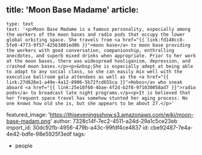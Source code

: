 title: 'Moon Base Madame'
article:
  -
    type: text
    text: '<p>Moon Base Madame is a famous personality, especially among the workers of the moon bases and radio pods that occupy the lower global orbiting space. She travels from <a href="{{ link:fd148cc8-5fe0-4773-9f57-42563801ed0b }}">moon base</a> to moon base providing the workers with good conversation, companionship, enthralling anecdotes, and superb mixed drinks when appropriate. Prior to her work at the moon bases, there was widespread hooliganism, depression, and crashed moon bases.</p><p>&nbsp;She is especially adept at being able to adapt to any social class, so she can easily mix well with the executive ballroom gala attendees as well as the <a href="{{ link:27d626e1-a49e-4a12-8906-5b72fcd655ca }}">Hobos</a> who sneak aboard <a href="{{ link:25e10f60-4bae-4f2d-b2f8-971030058ad7 }}">radio pods</a> to broadcast late night programs.</p><p>It is believed that her frequent space travel has somehow stunted her aging process. No one knows how old she is, but she appears to be about 27.</p>'
featured_image: 'https://thiseveningsshow.s3.amazonaws.com/wiki/moon-base-madam.png'
author: 7328c14f-7ec2-4511-a24d-29a1c5ce23eb
import_id: 30dc92fb-4956-479b-a43c-99fdf4ce4837
id: cbe92487-7e4a-4e42-bdfe-98e5925f3edf
tags:
  - people
